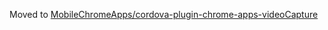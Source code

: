 Moved to [MobileChromeApps/cordova-plugin-chrome-apps-videoCapture](https://github.com/MobileChromeApps/cordova-plugin-chrome-apps-videoCapture)